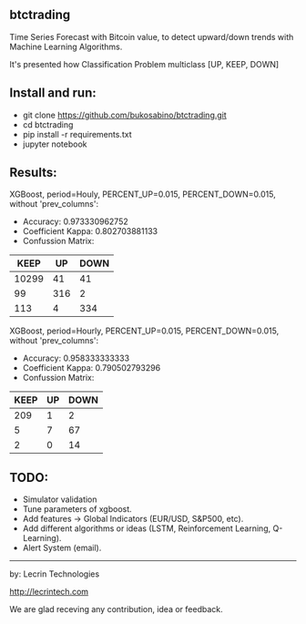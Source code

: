 ## btctrading

Time Series Forecast with Bitcoin value, to detect upward/down trends with Machine Learning Algorithms.

It's presented how Classification Problem multiclass [UP, KEEP, DOWN]

## Install and run:

- git clone https://github.com/bukosabino/btctrading.git
- cd btctrading
- pip install -r requirements.txt
- jupyter notebook

## Results:

XGBoost, period=Houly, PERCENT_UP=0.015, PERCENT_DOWN=0.015, without 'prev_columns':

- Accuracy: 0.973330962752
- Coefficient Kappa: 0.802703881133
- Confussion Matrix:

| KEEP | UP | DOWN |
| --------- | --------- | ----------------- |
| 10299 | 41 | 41 |
| 99 | 316 | 2 |
| 113 | 4 | 334 |

XGBoost, period=Hourly, PERCENT_UP=0.015, PERCENT_DOWN=0.015, without 'prev_columns':

- Accuracy: 0.958333333333
- Coefficient Kappa: 0.790502793296
- Confussion Matrix:

 | KEEP | UP | DOWN |
 | --------- | --------- | ----------------- |
 | 209 | 1 | 2 |
 | 5 | 7 | 67 |
 | 2 | 0 | 14 |

## TODO:

- Simulator validation
- Tune parameters of xgboost.
- Add features -> Global Indicators (EUR/USD, S&P500, etc).
- Add different algorithms or ideas (LSTM, Reinforcement Learning, Q-Learning).
- Alert System (email).

----

by: Lecrin Technologies

http://lecrintech.com

We are glad receving any contribution, idea or feedback.
